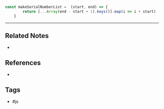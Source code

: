 ```js
const makeSerialNumberList =  (start, end) => {  
		return [...Array(end - start + 1).keys()].map(i => i + start)  
	}
```

---
## Related Notes
- 

## References
- 

## Tags
- #js 